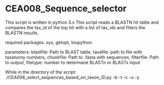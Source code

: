 # CEA008_Sequence_selector

This script is written in python 3.x
This script reads a BLASTN hit table and compares the tax_id of the top hit with 
a list of tax_ids and filters the BLASTN results.

required packages: sys, getopt, biopython

parameters:
blastfile: Path to BLAST table, taxafile: path to file with taxanomy numbers,
chunkfile: Path to .fasta with sequences, filterfile: Path to output, filetype: number to determane BLASTn or BLASTx input

While in the directory of the script:
./CEA008_select_sequences_based_on_taxon_ID.py -b <blastfile> -t <taxafile> -c <chunkfile> -u <filterfile> -y <filetype>
